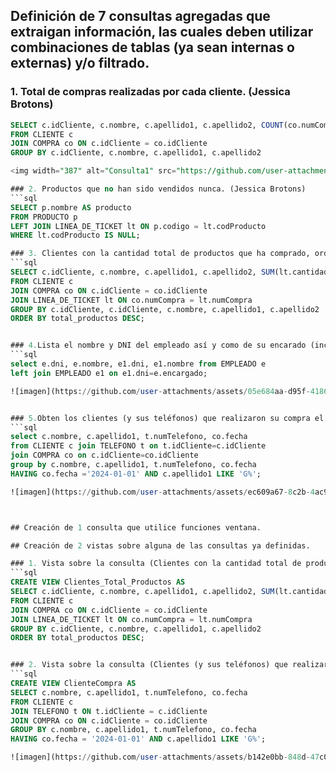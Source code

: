 ## Definición de 7 consultas agregadas que extraigan información, las cuales deben utilizar combinaciones de tablas (ya sean internas o externas) y/o filtrado.

### 1. Total de compras realizadas por cada cliente. (Jessica Brotons)
```sql
SELECT c.idCliente, c.nombre, c.apellido1, c.apellido2, COUNT(co.numCompra) AS total_compras
FROM CLIENTE c
JOIN COMPRA co ON c.idCliente = co.idCliente
GROUP BY c.idCliente, c.nombre, c.apellido1, c.apellido2

<img width="387" alt="Consulta1" src="https://github.com/user-attachments/assets/ba00d7c6-2e56-4a31-b189-a406fe4d6aa6" />

### 2. Productos que no han sido vendidos nunca. (Jessica Brotons)
```sql
SELECT p.nombre AS producto
FROM PRODUCTO p
LEFT JOIN LINEA_DE_TICKET lt ON p.codigo = lt.codProducto
WHERE lt.codProducto IS NULL;

### 3. Clientes con la cantidad total de productos que ha comprado, ordenando de mayor a menor. (Jessica Brotons)
```sql
SELECT c.idCliente, c.nombre, c.apellido1, c.apellido2, SUM(lt.cantidad) AS total_productos
FROM CLIENTE c
JOIN COMPRA co ON c.idCliente = co.idCliente
JOIN LINEA_DE_TICKET lt ON co.numCompra = lt.numCompra
GROUP BY c.idCliente, c.idCliente, c.nombre, c.apellido1, c.apellido2
ORDER BY total_productos DESC;


### 4.Lista el nombre y DNI del empleado así y como de su encarado (incluyendo también los que no tienen encargado). (Vanesa Sekeresh)
```sql
select e.dni, e.nombre, e1.dni, e1.nombre from EMPLEADO e
left join EMPLEADO e1 on e1.dni=e.encargado;

![imagen](https://github.com/user-attachments/assets/05e684aa-d95f-4186-b001-75d0da62bb96)


### 5.Obten los clientes (y sus teléfonos) que realizaron su compra el día 2024-01-01 y su apellido empiece por G. (Vanesa Sekeresh)
```sql
select c.nombre, c.apellido1, t.numTelefono, co.fecha
from CLIENTE c join TELEFONO t on t.idCliente=c.idCliente
join COMPRA co on c.idCliente=co.idCliente
group by c.nombre, c.apellido1, t.numTelefono, co.fecha
HAVING co.fecha ='2024-01-01' AND c.apellido1 LIKE 'G%';

![imagen](https://github.com/user-attachments/assets/ec609a67-8c2b-4ac9-90c1-f84baf0653fa)



## Creación de 1 consulta que utilice funciones ventana.

## Creación de 2 vistas sobre alguna de las consultas ya definidas.

### 1. Vista sobre la consulta (Clientes con la cantidad total de productos que ha comprado, ordenando de mayor a menor.) (Jessica Brotons)
```sql
CREATE VIEW Clientes_Total_Productos AS
SELECT c.idCliente, c.nombre, c.apellido1, c.apellido2, SUM(lt.cantidad) AS total_productos
FROM CLIENTE c
JOIN COMPRA co ON c.idCliente = co.idCliente
JOIN LINEA_DE_TICKET lt ON co.numCompra = lt.numCompra
GROUP BY c.idCliente, c.nombre, c.apellido1, c.apellido2
ORDER BY total_productos DESC;


### 2. Vista sobre la consulta (Clientes (y sus teléfonos) que realizaron su compra el día 2024-01-01 y su apellido empiece por G).(Vanesa Sekeresh)
```sql
CREATE VIEW ClienteCompra AS
SELECT c.nombre, c.apellido1, t.numTelefono, co.fecha
FROM CLIENTE c
JOIN TELEFONO t ON t.idCliente = c.idCliente
JOIN COMPRA co ON c.idCliente = co.idCliente
GROUP BY c.nombre, c.apellido1, t.numTelefono, co.fecha
HAVING co.fecha = '2024-01-01' AND c.apellido1 LIKE 'G%';

![imagen](https://github.com/user-attachments/assets/b142e0bb-848d-47c0-a8ab-256307594700)


